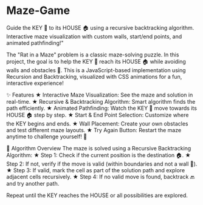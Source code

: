 # Maze-Game
Guide the KEY 🔑 to its HOUSE 🏠 using a recursive backtracking algorithm. Interactive maze visualization with custom walls, start/end points, and animated pathfinding!"

The "Rat in a Maze" problem is a classic maze-solving puzzle.
In this project, the goal is to help the KEY 🔑 reach its HOUSE 🏠 while avoiding walls and obstacles 🚧.
This is a JavaScript-based implementation using Recursion and Backtracking, visualized with CSS animations for a fun, interactive experience!

✨ Features
★ Interactive Maze Visualization: See the maze and solution in real-time.
★ Recursive & Backtracking Algorithm: Smart algorithm finds the path efficiently.
★ Animated Pathfinding: Watch the KEY 🔑 move towards its HOUSE 🏠 step by step.
★ Start & End Point Selection: Customize where the KEY begins and ends.
★ Wall Placement: Create your own obstacles and test different maze layouts.
★ Try Again Button: Restart the maze anytime to challenge yourself! 🔄

🧩 Algorithm Overview
The maze is solved using a Recursive Backtracking Algorithm:
★ Step 1: Check if the current position is the destination 🏠.
★ Step 2: If not, verify if the move is valid (within boundaries and not a wall 🚧).
★ Step 3: If valid, mark the cell as part of the solution path and explore adjacent cells recursively.
★ Step 4: If no valid move is found, backtrack 🔙 and try another path.

Repeat until the KEY reaches the HOUSE or all possibilities are explored.

